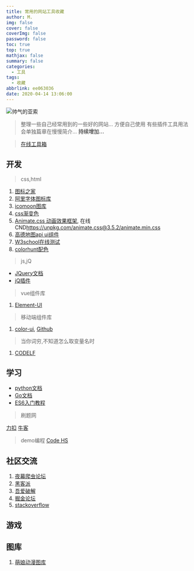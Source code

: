 ```yaml
---
title: 常用的网站工具收藏
author: M.
img: false
cover: false
coverImg: false
password: false
toc: true
top: true
mathjax: false
summary: false
categories:
  - 工具
tags:
  - 收藏
abbrlink: ee063036
date: 2020-04-14 13:06:00
---
```


![帅气的亚索](/images/tool/yc.jpg)


> 整理一些自己经常用到的一些好的网站... 方便自己使用
>有些插件工具用法会单独篇章在慢慢简介...
> **持续增加...**

>[在线工具箱](https://tool.lu/)

## 开发

> css,html

1. [图标之家](http://www.icosky.com/)
2. [阿里字体图标库](https://www.iconfont.cn/)
2. [icomoon图库](https://icomoon.io/)
3. [css渐变色](https://webgradients.com/)
4. [Animate.css 动画效果框架](http://www.animate.net.cn/), 在线CND<https://unpkg.com/animate.css@3.5.2/animate.min.css>
5. [高德地图api ui组件](https://lbs.amap.com/api/amap-ui/demos/amap-ui-districtexplorer/index)
6. [W3school在线测试](https://www.w3school.com.cn/tiy/t.asp?f=hdom_window_scrollby)
7. [colorhunt配色](https://colorhunt.co/)
<!-- more -->
>js,jQ

- [JQuery文档](http://jquery.cuishifeng.cn/)
- [jQ插件](http://www.jq22.com/)

> vue组件库

1. [Element-UI](https://element.eleme.cn/#/zh-CN)

> 移动端组件库

1. [color-ui](https://www.color-ui.com/), [Github](https://github.com/weilanwl/ColorUI/)


> 当你词穷,不知道怎么取变量名时

1. [CODELF](https://unbug.github.io/)



## 学习
- [python文档](https://docs.python.org/)
- [Go文档](https://studygolang.com/pkgdoc)
- [ES6入门教程](https://es6.ruanyifeng.com/#README)

> 刷题网

[力扣](https://leetcode-cn.com/)
[牛客](https://www.nowcoder.com/)

>demo编程
[Code HS](https://codehs.com/editor/sandbox/explore)


## 社区交流

1. [夜幕爬虫论坛](https://bbs.nightteam.cn/)
2. [黑客派](https://hacpai.com/)
3. [吾爱破解](https://www.52pojie.cn/)
4. [掘金论坛](https://juejin.im/welcome/frontend)
5. [stackoverflow](https://stackoverflow.com/)

## 游戏



## 图库
1. [萌娘动漫图库](http://moe.005.tv/)


